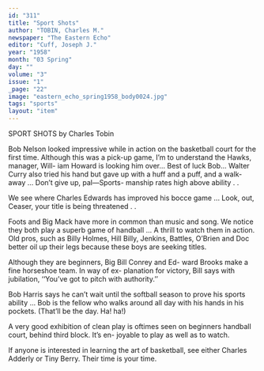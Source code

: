 ```yaml
---
id: "311"
title: "Sport Shots"
author: "TOBIN, Charles M."
newspaper: "The Eastern Echo"
editor: "Cuff, Joseph J."
year: "1958"
month: "03 Spring"
day: ""
volume: "3"
issue: "1"
_page: "22"
image: "eastern_echo_spring1958_body0024.jpg"
tags: "sports"
layout: "item"
---
```

SPORT SHOTS
by Charles Tobin

Bob Nelson looked impressive while in action on the
basketball court for the first time. Although this was a
pick-up game, I’m to understand the Hawks, manager, Will-
iam Howard is looking him over... Best of luck Bob...
Walter Curry also tried his hand but gave up with a huff
and a puff, and a walk-away ... Don’t give up, pal—Sports-
manship rates high above ability . .

We see where Charles Edwards has improved his bocce
game ... Look, out, Ceaser, your title is being threatened . .

Foots and Big Mack have more in common than music
and song. We notice they both play a superb game of
handball ... A thrill to watch them in action. Old pros,
such as Billy Holmes, Hill Billy, Jenkins, Battles, O’Brien
and Doc better oil up their legs because these boys are
seeking titles.

Although they are beginners, Big Bill Conrey and Ed-
ward Brooks make a fine horseshoe team. In way of ex-
planation for victory, Bill says with jubilation, ‘‘You’ve
got to pitch with authority.’’

Bob Harris says he can’t wait until the softball season
to prove his sports ability ... Bob is the fellow who walks
around all day with his hands in his pockets. (That’ll be
the day. Ha! ha!)

A very good exhibition of clean play is oftimes seen
on beginners handball court, behind third block. It’s en-
joyable to play as well as to watch.

If anyone is interested in learning the art of basketball,
see either Charles Adderly or Tiny Berry. Their time is
your time.

